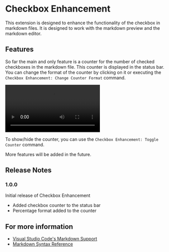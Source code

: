 # Checkbox Enhancement

This extension is designed to enhance the functionality of the checkbox in markdown files. It is designed to work with the markdown preview and the markdown editor.

## Features

So far the main and only feature is a counter for the number of checked
checkboxes in the markdown file. This counter is displayed in the status bar.
You can change the format of the counter by clicking on it or executing the
`Checkbox Enhancement: Change Counter Format` command.

![checkbox-counter](lib/demo.mp4)

To show/hide the counter, you can use the `Checkbox Enhancement: Toggle Counter` command.

More features will be added in the future.

## Release Notes

### 1.0.0

Initial release of Checkbox Enhancement

- Added checkbox counter to the status bar
- Percentage format added to the counter

## For more information

* [Visual Studio Code's Markdown Support](http://code.visualstudio.com/docs/languages/markdown)
* [Markdown Syntax Reference](https://help.github.com/articles/markdown-basics/)
